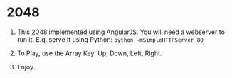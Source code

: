 # 2048

1. This 2048 implemented using AngularJS. You will need a webserver to run it.
E.g. serve it using Python:
```python -mSimpleHTTPServer 80```

2. To Play, use the Array Key: Up, Down, Left, Right.
3. Enjoy.
